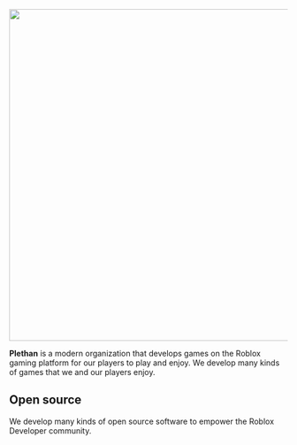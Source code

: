 <img width = 600 src = "https://user-images.githubusercontent.com/111036791/194720665-e7464c7e-cd3e-457d-8222-f4e811f1d0bc.svg">

<br>

**Plethan** is a modern organization that develops games on the Roblox gaming platform for our players to play and enjoy. We develop many kinds of games that we and our players enjoy.

## Open source 
We develop many kinds of open source software to empower the Roblox Developer community.
